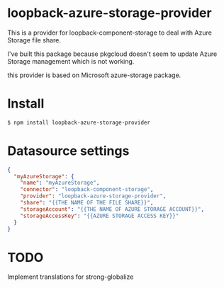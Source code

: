 # loopback-azure-storage-provider

This is a provider for loopback-component-storage to deal with Azure Storage file share.

I've built this package because pkgcloud doesn't seem to update Azure Storage management which is not working.

this provider is based on Microsoft azure-storage package.

# Install

```bash
$ npm install loopback-azure-storage-provider
```

# Datasource settings

```json
{
  "myAzureStorage": {
    "name": "myAzureStorage",
    "connector": "loopback-component-storage",
    "provider": "loopback-azure-storage-provider",
    "share": "{{THE NAME OF THE FILE SHARE}}",
    "storageAccount": "{{THE NAME OF AZURE STORAGE ACCOUNT}}",
    "storageAccessKey": "{{AZURE STORAGE ACCESS KEY}}"
  }
}
```

# TODO

Implement translations for strong-globalize

